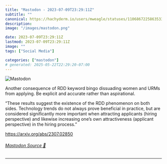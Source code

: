 ```yaml
---
title: "Mastodon - 2023-07-09T23:29:11Z"
subtitle: ""
canonical: https://hachyderm.io/users/mweagle/statuses/110686722586353392
description:
image: "/images/mastodon.png"

date: 2023-07-09T23:29:11Z
lastmod: 2023-07-09T23:29:11Z
image: ""
tags: ["Social Media"]

categories: ["mastodon"]
# generated: 2025-05-22T22:29:20-07:00
---
```

![Mastodon](/images/mastodon.png)

<p>Another consequence of RDD keyword bingo dissuading women and URMs from applying. Be explicit and accurate rather than aspirational. </p><p>“These results suggest the existence of the RDD phenomenon on both sides. Technology trends do not always prove beneficial in practice, but are considered significantly more important when attracting applicants (hiring perspective) and likewise increasing one’s own attractiveness (applicant perspective) in the hiring process.”</p><p><a href="https://arxiv.org/abs/2307.02850" target="_blank" rel="nofollow noopener noreferrer" translate="no"><span class="invisible">https://</span><span class="">arxiv.org/abs/2307.02850</span><span class="invisible"></span></a></p>


###### [Mastodon Source 🐘](https://hachyderm.io/@mweagle/110686722586353392)

___
